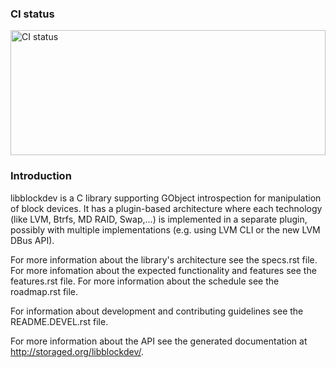 ### CI status

<img alt="CI status" src="https://fedorapeople.org/groups/storage_apis/statuses/libblockdev-master.svg" width="100%" height="200ex" />


### Introduction

libblockdev is a C library supporting GObject introspection for manipulation of
block devices. It has a plugin-based architecture where each technology (like
LVM, Btrfs, MD RAID, Swap,...) is implemented in a separate plugin, possibly
with multiple implementations (e.g. using LVM CLI or the new LVM DBus API).

For more information about the library's architecture see the specs.rst
file. For more infomation about the expected functionality and features see the
features.rst file. For more information about the schedule see the roadmap.rst
file.

For information about development and contributing guidelines see the
README.DEVEL.rst file.

For more information about the API see the generated documentation at
http://storaged.org/libblockdev/.
